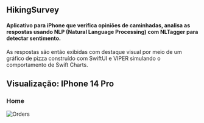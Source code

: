 ## HikingSurvey

#### Aplicativo para iPhone que verifica opiniões de caminhadas, analisa as respostas usando NLP (Natural Language Processing) com NLTagger para detectar sentimento. 
As respostas são então exibidas com destaque visual por meio de um gráfico de pizza construído com SwiftUI e VIPER simulando o comportamento de Swift Charts.

## Visualização: IPhone 14 Pro

### Home

![Orders](https://raw.githubusercontent.com/fabianasd/HikingSurvey/master/PreviewContent/home.png)
